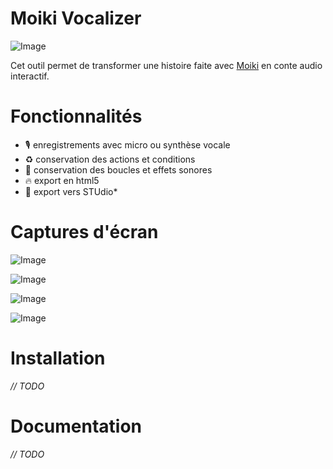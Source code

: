 # Moiki Vocalizer

![Image](../master/public/logo192.png?raw=true)

Cet outil permet de transformer une histoire faite avec [Moiki](https://moiki.fr) en conte audio interactif.

# Fonctionnalités

+ 🎙️ enregistrements avec micro ou synthèse vocale
+ ♻️ conservation des actions et conditions
+ 🎵 conservation des boucles et effets sonores
+ 🔥 export en html5
+ 🦄 export vers STUdio* 

# Captures d'écran

![Image](../master/assets/screenshots/projects.png?raw=true)

![Image](../master/assets/screenshots/vocalize-story.png?raw=true)

![Image](../master/assets/screenshots/export-modal.png?raw=true)

![Image](../master/assets/screenshots/export-report.png?raw=true)

# Installation

_// TODO_

# Documentation

_// TODO_
